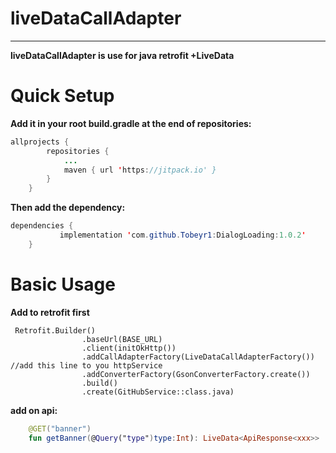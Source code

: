 # liveDataCallAdapter
---------------------------
**liveDataCallAdapter is use for java retrofit +LiveData**

# Quick Setup
**Add it in your root build.gradle at the end of repositories:**

```java
allprojects {
		repositories {
			...
			maven { url 'https://jitpack.io' }
		}
	}
```
**Then add the dependency:**
```java
dependencies {
	       implementation 'com.github.Tobeyr1:DialogLoading:1.0.2'
	}
```
# Basic Usage
**Add to retrofit first**
```kotin
 Retrofit.Builder()
                .baseUrl(BASE_URL)
                .client(initOkHttp())
                .addCallAdapterFactory(LiveDataCallAdapterFactory()) //add this line to you httpService
                .addConverterFactory(GsonConverterFactory.create())
                .build()
                .create(GitHubService::class.java)
```
**add on api:**

```kotlin
    @GET("banner")
    fun getBanner(@Query("type")type:Int): LiveData<ApiResponse<xxx>>
```
